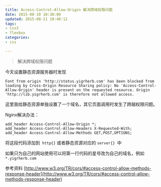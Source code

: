 ```yaml
---
title: Access-Control-Allow-Origin 解决跨域权限问题
date: 2015-08-10 10:38:00
updated: 2015-08-11 10:40:12
tags: 
- css3
- flexbox
categories: 
- css

---
```

> 解决跨域权限问题

今天设置静态资源服务器时发现

    Font from origin 'http://status.yigrherb.com' has been blocked from loading by Cross-Origin Resource Sharing policy: No 'Access-Control-Allow-Origin' header is present on the requested resource. Origin 'http://lib.yigrherb.com' is therefore not allowed access. 

这里我给静态资源单独设置了一个域名，其它页面调用时发生了跨越权限问题。


<!--more-->


Nginx解决办法：
```
add_header Access-Control-Allow-Origin *;
add_header Access-Control-Allow-Headers X-Requested-With;
add_header Access-Control-Allow-Methods GET,POST,OPTIONS;
```
将这段代码添加到` http{}` 或者静态资源对应的 `server{} `中

如果只为自己的网站使用可以将第一行代码的星号改为自己的域名，例如`*.yigrherb.com`

参考资料
[http://www.w3.org/TR/cors/#access-control-allow-methods-response-header](http://www.w3.org/TR/cors/#access-control-allow-methods-response-header)
